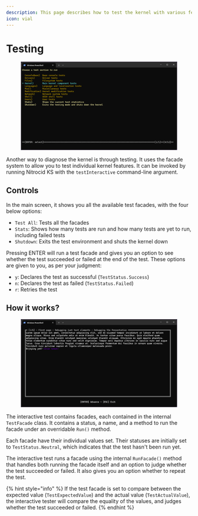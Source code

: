 ```yaml
---
description: This page describes how to test the kernel with various features
icon: vial
---
```


# Testing

<figure><img src="../../.gitbook/assets/098-test.png" alt=""><figcaption></figcaption></figure>

Another way to diagnose the kernel is through testing. It uses the facade system to allow you to test individual kernel features. It can be invoked by running Nitrocid KS with the `testInteractive` command-line argument.

## Controls

In the main screen, it shows you all the available test facades, with the four below options:

* `Test All`: Tests all the facades
* `Stats`: Shows how many tests are run and how many tests are yet to run, including failed tests
* `Shutdown`: ︎Exits the test environment and shuts the kernel down

Pressing ENTER will run a test facade and gives you an option to see whether the test succeeded or failed at the end of the test. These options are given to you, as per your judgment:

* `y`: Declares the test as successful (`TestStatus.Success`)
* `n`: Declares the test as failed (`TestStatus.Failed`)
* `r`: Retries the test

## How it works?

<figure><img src="../../.gitbook/assets/099-test.png" alt=""><figcaption></figcaption></figure>

The interactive test contains facades, each contained in the internal `TestFacade` class. It contains a status, a name, and a method to run the facade under an overridable `Run()` method.

Each facade have their individual values set. Their statuses are initially set to `TestStatus.Neutral`, which indicates that the test hasn't been run yet.

The interactive test runs a facade using the internal `RunFacade()` method that handles both running the facade itself and an option to judge whether the test succeeded or failed. It also gives you an option whether to repeat the test.

{% hint style="info" %}
If the test facade is set to compare between the expected value (`TestExpectedValue`) and the actual value (`TestActualValue`), the interactive tester will compare the equality of the values, and judges whether the test succeeded or failed.
{% endhint %}
